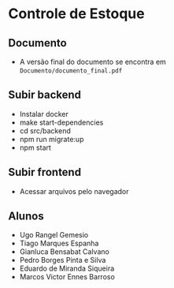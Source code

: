 # Controle de Estoque

## Documento
- A versão final do documento se encontra em 
  `Documento/documento_final.pdf`

## Subir backend
  - Instalar docker
  - make start-dependencies
  - cd src/backend
  - npm run migrate:up
  - npm start
## Subir frontend
- Acessar arquivos pelo navegador

## Alunos
- Ugo Rangel Gemesio
- Tiago Marques Espanha
- Gianluca Bensabat Calvano
- Pedro Borges Pinta e Silva
- Eduardo de Miranda Siqueira
- Marcos Victor Ennes Barroso
